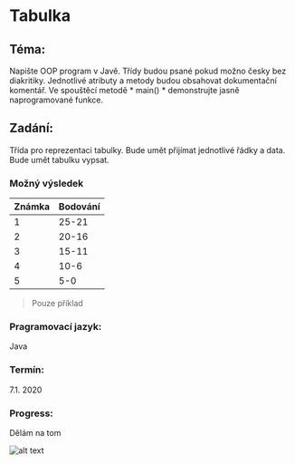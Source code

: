 # Tabulka

## Téma:
Napište OOP program v Javě. Třídy budou psané pokud možno česky bez diakritiky. Jednotlivé atributy a metody budou obsahovat dokumentační komentář. Ve spouštěcí metodě * main() * demonstrujte jasně naprogramované funkce.
## Zadání:
Třída pro reprezentaci tabulky. Bude umět přijímat jednotlivé řádky a data. Bude umět tabulku vypsat.
### Možný výsledek
| Známka | Bodování |
| --- | --- |
| 1 | 25-21 |
| 2 | 20-16 |
| 3 | 15-11 |
| 4 | 10-6 |
| 5 | 5-0 |
> Pouze příklad


### Pragramovací jazyk:
Java
### Termín:
7.1. 2020
### Progress:
Dělám na tom

![alt text](https://i.pinimg.com/originals/c4/65/31/c46531a86300669018b654157eaeb56e.gif)
